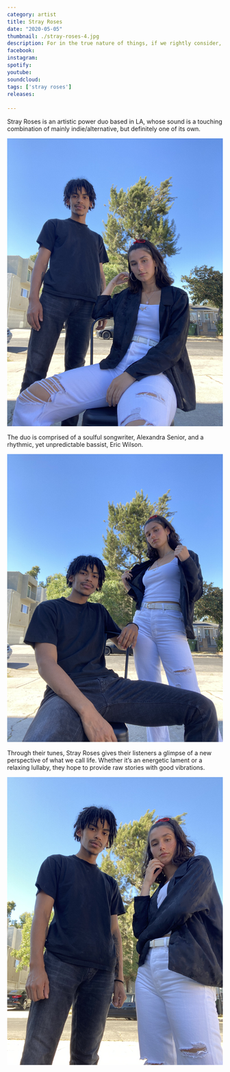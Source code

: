 ```yaml
---
category: artist
title: Stray Roses
date: "2020-05-05"
thumbnail: ./stray-roses-4.jpg
description: For in the true nature of things, if we rightly consider, every green tree is far more glorious than if it were made of gold and silver.
facebook:
instagram:
spotify: 
youtube: 
soundcloud: 
tags: ['stray roses']
releases: 

---
```


Stray Roses is an artistic power duo based in LA, whose sound is a touching combination of mainly indie/alternative, but definitely one of its own. 

![Stray Roses](./stray-roses-2.jpeg)

The duo is comprised of a soulful songwriter, Alexandra Senior, and a rhythmic, yet unpredictable bassist, Eric Wilson. 

![Stray Roses](./stray-roses-3.jpeg)

Through their tunes, Stray Roses gives their listeners a glimpse of a new perspective of what we call life. Whether it’s an energetic lament or a relaxing lullaby, they hope to provide raw stories with good vibrations.

![Stray Roses](./stray-roses-1.jpeg)
